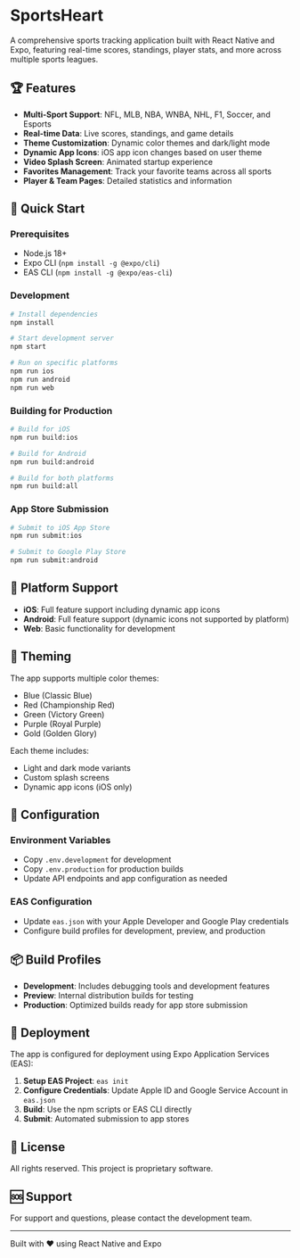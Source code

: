 # SportsHeart

A comprehensive sports tracking application built with React Native and Expo, featuring real-time scores, standings, player stats, and more across multiple sports leagues.

## 🏆 Features

- **Multi-Sport Support**: NFL, MLB, NBA, WNBA, NHL, F1, Soccer, and Esports
- **Real-time Data**: Live scores, standings, and game details
- **Theme Customization**: Dynamic color themes and dark/light mode
- **Dynamic App Icons**: iOS app icon changes based on user theme
- **Video Splash Screen**: Animated startup experience
- **Favorites Management**: Track your favorite teams across all sports
- **Player & Team Pages**: Detailed statistics and information

## 🚀 Quick Start

### Prerequisites
- Node.js 18+ 
- Expo CLI (`npm install -g @expo/cli`)
- EAS CLI (`npm install -g @expo/eas-cli`)

### Development
```bash
# Install dependencies
npm install

# Start development server
npm start

# Run on specific platforms
npm run ios
npm run android
npm run web
```

### Building for Production
```bash
# Build for iOS
npm run build:ios

# Build for Android  
npm run build:android

# Build for both platforms
npm run build:all
```

### App Store Submission
```bash
# Submit to iOS App Store
npm run submit:ios

# Submit to Google Play Store
npm run submit:android
```

## 📱 Platform Support

- **iOS**: Full feature support including dynamic app icons
- **Android**: Full feature support (dynamic icons not supported by platform)
- **Web**: Basic functionality for development

## 🎨 Theming

The app supports multiple color themes:
- Blue (Classic Blue)
- Red (Championship Red)
- Green (Victory Green)
- Purple (Royal Purple)
- Gold (Golden Glory)

Each theme includes:
- Light and dark mode variants
- Custom splash screens
- Dynamic app icons (iOS only)

## 🔧 Configuration

### Environment Variables
- Copy `.env.development` for development
- Copy `.env.production` for production builds
- Update API endpoints and app configuration as needed

### EAS Configuration
- Update `eas.json` with your Apple Developer and Google Play credentials
- Configure build profiles for development, preview, and production

## 📦 Build Profiles

- **Development**: Includes debugging tools and development features
- **Preview**: Internal distribution builds for testing
- **Production**: Optimized builds ready for app store submission

## 🚀 Deployment

The app is configured for deployment using Expo Application Services (EAS):

1. **Setup EAS Project**: `eas init`
2. **Configure Credentials**: Update Apple ID and Google Service Account in `eas.json`
3. **Build**: Use the npm scripts or EAS CLI directly
4. **Submit**: Automated submission to app stores

## 📝 License

All rights reserved. This project is proprietary software.

## 🆘 Support

For support and questions, please contact the development team.

---

Built with ❤️ using React Native and Expo